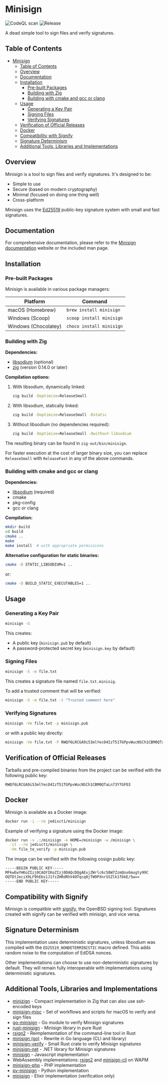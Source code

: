 # Minisign

![CodeQL scan](https://github.com/jedisct1/minisign/workflows/CodeQL%20scan/badge.svg)
![Release](https://img.shields.io/github/v/release/jedisct1/minisign)

A dead simple tool to sign files and verify signatures.

## Table of Contents

- [Minisign](#minisign)
  - [Table of Contents](#table-of-contents)
  - [Overview](#overview)
  - [Documentation](#documentation)
  - [Installation](#installation)
    - [Pre-built Packages](#pre-built-packages)
    - [Building with Zig](#building-with-zig)
    - [Building with cmake and gcc or clang](#building-with-cmake-and-gcc-or-clang)
  - [Usage](#usage)
    - [Generating a Key Pair](#generating-a-key-pair)
    - [Signing Files](#signing-files)
    - [Verifying Signatures](#verifying-signatures)
  - [Verification of Official Releases](#verification-of-official-releases)
  - [Docker](#docker)
  - [Compatibility with Signify](#compatibility-with-signify)
  - [Signature Determinism](#signature-determinism)
  - [Additional Tools, Libraries and Implementations](#additional-tools-libraries-and-implementations)

## Overview

Minisign is a tool to sign files and verify signatures. It's designed to be:

- Simple to use
- Secure (based on modern cryptography)
- Minimal (focused on doing one thing well)
- Cross-platform

Minisign uses the [Ed25519](https://ed25519.cr.yp.to/) public-key signature system with small and fast signatures.

## Documentation

For comprehensive documentation, please refer to the [Minisign documentation](https://jedisct1.github.io/minisign/) website or the included man page.

## Installation

### Pre-built Packages

Minisign is available in various package managers:

| Platform             | Command                  |
| -------------------- | ------------------------ |
| macOS (Homebrew)     | `brew install minisign`  |
| Windows (Scoop)      | `scoop install minisign` |
| Windows (Chocolatey) | `choco install minisign` |

### Building with Zig

**Dependencies:**

- [libsodium](https://libsodium.org/) (optional)
- [zig](https://ziglang.org) (version 0.14.0 or later)

**Compilation options:**

1.  With libsodium, dynamically linked:

    ```sh
    zig build -Doptimize=ReleaseSmall
    ```

2.  With libsodium, statically linked:

    ```sh
    zig build -Doptimize=ReleaseSmall -Dstatic
    ```

3.  Without libsodium (no dependencies required):

    ```sh
    zig build -Doptimize=ReleaseSmall -Dwithout-libsodium
    ```

The resulting binary can be found in `zig-out/bin/minisign`.

For faster execution at the cost of larger binary size, you can replace `ReleaseSmall` with `ReleaseFast` in any of the above commands.

### Building with cmake and gcc or clang

**Dependencies:**

- [libsodium](https://libsodium.org/) (required)
- cmake
- pkg-config
- gcc or clang

**Compilation:**

```sh
mkdir build
cd build
cmake ..
make
make install  # with appropriate permissions
```

**Alternative configuration for static binaries:**

```sh
cmake -D STATIC_LIBSODIUM=1 ..
```

or:

```sh
cmake -D BUILD_STATIC_EXECUTABLES=1 ..
```

## Usage

### Generating a Key Pair

```sh
minisign -G
```

This creates:

- A public key (`minisign.pub` by default)
- A password-protected secret key (`minisign.key` by default)

### Signing Files

```sh
minisign -S -m file.txt
```

This creates a signature file named `file.txt.minisig`.

To add a trusted comment that will be verified:

```sh
minisign -S -m file.txt -t "Trusted comment here"
```

### Verifying Signatures

```sh
minisign -Vm file.txt -p minisign.pub
```

or with a public key directly:

```sh
minisign -Vm file.txt -P RWQf6LRCGA9i53mlYecO4IzT51TGPpvWucNSCh1CBM0QTaLn73Y7GFO3
```

## Verification of Official Releases

Tarballs and pre-compiled binaries from the project can be verified with the following public key:

```text
RWQf6LRCGA9i53mlYecO4IzT51TGPpvWucNSCh1CBM0QTaLn73Y7GFO3
```

## Docker

Minisign is available as a Docker image:

```sh
docker run -i --rm jedisct1/minisign
```

Example of verifying a signature using the Docker image:

```sh
docker run -v .:/minisign -e HOME=/minisign -w /minisign \
  -it --rm jedisct1/minisign \
  -Vm file_to_verify -p minisign.pub
```

The image can be verified with the following cosign public key:

```text
-----BEGIN PUBLIC KEY-----
MFkwEwYHKoZIzj0CAQYIKoZIzj0DAQcDQgAExjZWrlc6c58W7ZzmQnx6mugty99C
OQTDtJeciX9LF9hEbs1J1fzZHRdRhV4OTqcq0jTW9PXnrSSZlk1fbkE/5w==
-----END PUBLIC KEY-----
```

## Compatibility with Signify

Minisign is compatible with [signify](https://www.openbsd.org/papers/bsdcan-signify.html), the OpenBSD signing tool. Signatures created with signify can be verified with minisign, and vice versa.

## Signature Determinism

This implementation uses deterministic signatures, unless libsodium was compiled with the `ED25519_NONDETERMINISTIC` macro defined. This adds random noise to the computation of EdDSA nonces.

Other implementations can choose to use non-deterministic signatures by default. They will remain fully interoperable with implementations using deterministic signatures.

## Additional Tools, Libraries and Implementations

- [minizign](https://github.com/jedisct1/zig-minisign) - Compact implementation in Zig that can also use ssh-encoded keys
- [minisign-misc](https://github.com/JayBrown/minisign-misc) - Set of workflows and scripts for macOS to verify and sign files
- [go-minisign](https://github.com/jedisct1/go-minisign) - Go module to verify Minisign signatures
- [rust-minisign](https://github.com/jedisct1/rust-minisign) - Minisign library in pure Rust
- [rsign2](https://github.com/jedisct1/rsign2) - Reimplementation of the command-line tool in Rust
- [minisign (go)](https://github.com/aead/minisign) - Rewrite in Go language (CLI and library)
- [minisign-verify](https://github.com/jedisct1/rust-minisign-verify) - Small Rust crate to verify Minisign signatures
- [minisign-net](https://github.com/bitbeans/minisign-net) - .NET library for Minisign signatures
- [minisign](https://github.com/chm-diederichs/minisign) - Javascript implementation
- WebAssembly implementations: [rsign2](https://wapm.io/package/jedisct1/rsign2) and [minisign-cli](https://wapm.io/package/jedisct1/minisign) on WAPM
- [minisign-php](https://github.com/soatok/minisign-php) - PHP implementation
- [py-minisign](https://github.com/x13a/py-minisign) - Python implementation
- [minisign](https://hexdocs.pm/minisign/Minisign.html) - Elixir implementation (verification only)

